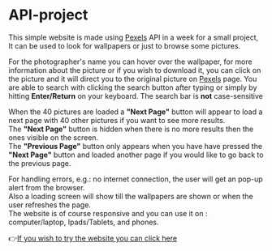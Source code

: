 # API-project

This simple website is made using [Pexels](https://www.pexels.com/) API in a week for a small project, It can be used to look for wallpapers or just to browse some pictures.  
  
For the photographer's name you can hover over the wallpaper, for more information about the picture or if you wish to download it, you can click on the picture and it will direct you to the original picture on [Pexels](https://www.pexels.com/) page. 
You are able to search with clicking the search button after typing or simply by hitting **Enter/Return** on your keyboard.
The search bar is **not** case-sensitive  
  
When the 40 pictures are loaded a **"Next Page"** button will appear to load a next page with 40 other pictures if you want to see more results.  
The **"Next Page"** button is hidden when there is no more results then the ones visible on the screen.  
The **"Previous Page"** button only appears when you have have pressed the **"Next Page"** button and loaded another page if you would like to go back to the previous page.  
  
For handling errors, e.g.: no internet connection, the user will get an pop-up alert from the browser.  
Also a loading screen will show till the wallpapers are shown or when the user refreshes the page.   
The website is of course responsive and you can use it on : computer/laptop, Ipads/Tablets, and phones. 
   
:point_right:[If you wish to try the website you can click here](https://ahmad-alsabbagh1.github.io/)


